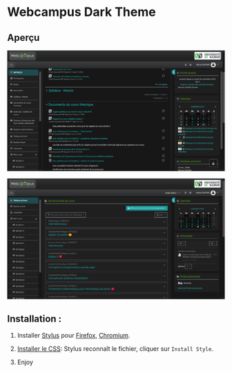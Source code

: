 # Webcampus Dark Theme

## Aperçu

![Vue d'un cours](assets/course.png)

![Tableau de bord](assets/dashboard.png)

## Installation :

1. Installer [Stylus](https://add0n.com/stylus.html) pour [Firefox](https://addons.mozilla.org/en-US/firefox/addon/styl-us/), [Chromium](https://chrome.google.com/webstore/detail/stylus/clngdbkpkpeebahjckkjfobafhncgmne).

2. [Installer le CSS](https://raw.githubusercontent.com/martin-danhier/webcampus-dark-mode/master/dark_webcampus.user.css): Stylus reconnaît le fichier, cliquer sur `Install Style`.

3. Enjoy